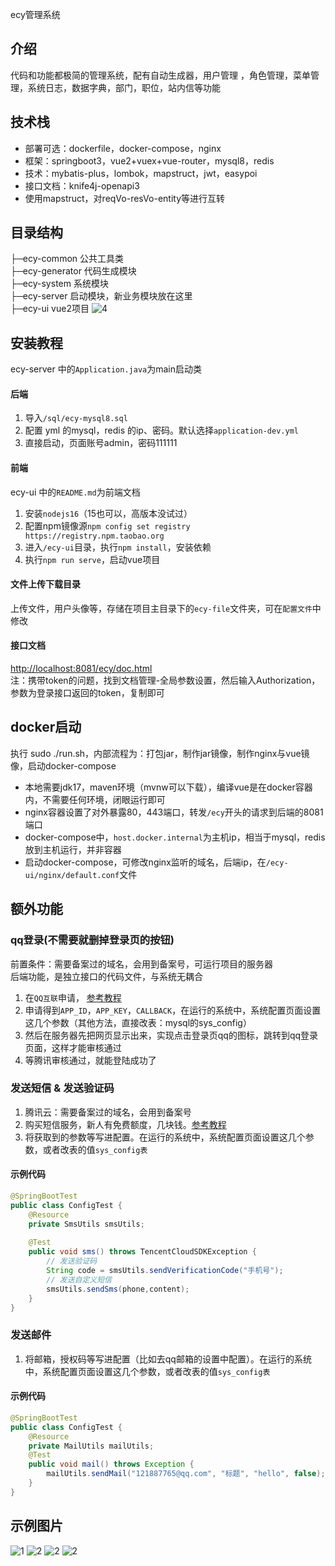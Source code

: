 ecy管理系统

## 介绍
代码和功能都极简的管理系统，配有自动生成器，用户管理 ，角色管理，菜单管理，系统日志，数据字典，部门，职位，站内信等功能

## 技术栈
* 部署可选：dockerfile，docker-compose，nginx   
* 框架：springboot3，vue2+vuex+vue-router，mysql8，redis  
* 技术：mybatis-plus，lombok，mapstruct，jwt，easypoi  
* 接口文档：knife4j-openapi3
* 使用mapstruct，对reqVo-resVo-entity等进行互转  

## 目录结构
├─ecy-common    公共工具类  
├─ecy-generator 代码生成模块  
├─ecy-system    系统模块  
├─ecy-server    启动模块，新业务模块放在这里  
├─ecy-ui        vue2项目
![4](./img/img_4.png)

## 安装教程
ecy-server 中的`Application.java`为main启动类
#### 后端
1. 导入`/sql/ecy-mysql8.sql`
2. 配置 yml 的mysql，redis 的ip、密码。默认选择`application-dev.yml`
3. 直接启动，页面账号admin，密码111111
#### 前端
ecy-ui 中的`README.md`为前端文档
1. 安装`nodejs16`（15也可以，高版本没试过）
2. 配置npm镜像源`npm config set registry https://registry.npm.taobao.org`
3. 进入`/ecy-ui`目录，执行`npm install`，安装依赖
4. 执行`npm run serve`，启动vue项目

#### 文件上传下载目录
上传文件，用户头像等，存储在项目主目录下的`ecy-file`文件夹，可在`配置文件`中修改
#### 接口文档
[http://localhost:8081/ecy/doc.html](https://localhost:8081/ecy/doc.html)  
注：携带token的问题，找到文档管理-全局参数设置，然后输入Authorization，参数为登录接口返回的token，复制即可

## docker启动
执行 sudo ./run.sh，内部流程为：打包jar，制作jar镜像，制作nginx与vue镜像，启动docker-compose
*  本地需要jdk17，maven环境（mvnw可以下载），编译vue是在docker容器内，不需要任何环境，闭眼运行即可
*  nginx容器设置了对外暴露80，443端口，转发`/ecy`开头的请求到后端的8081端口
*  docker-compose中，`host.docker.internal`为主机ip，相当于mysql，redis放到主机运行，并非容器
*  启动docker-compose，可修改nginx监听的域名，后端ip，在`/ecy-ui/nginx/default.conf`文件

## 额外功能

### qq登录(不需要就删掉登录页的按钮)
前置条件：需要备案过的域名，会用到备案号，可运行项目的服务器  
后端功能，是独立接口的代码文件，与系统无耦合
1. 在`QQ互联`申请， [参考教程](https://jingyan.baidu.com/article/39810a23b39a2db637fda650.html)
2. 申请得到`APP_ID`，`APP_KEY`，`CALLBACK`，在运行的系统中，系统配置页面设置这几个参数（其他方法，直接改表：mysql的sys_config）
3. 然后在服务器先把网页显示出来，实现点击登录页qq的图标，跳转到qq登录页面，这样才能审核通过
4. 等腾讯审核通过，就能登陆成功了

### 发送短信 & 发送验证码
1. 腾讯云：需要备案过的域名，会用到备案号
2. 购买短信服务，新人有免费额度，几块钱。[参考教程](https://blog.csdn.net/weixin_45193791/article/details/125279744)
3. 将获取到的参数等写进配置。在运行的系统中，系统配置页面设置这几个参数，或者改表的值`sys_config表`  
#### 示例代码
```java
@SpringBootTest
public class ConfigTest {
    @Resource
    private SmsUtils smsUtils;
    
    @Test
    public void sms() throws TencentCloudSDKException {
        // 发送验证码
        String code = smsUtils.sendVerificationCode("手机号");
        // 发送自定义短信
        smsUtils.sendSms(phone,content);
    }
}
```
### 发送邮件
1. 将邮箱，授权码等写进配置（比如去qq邮箱的设置中配置）。在运行的系统中，系统配置页面设置这几个参数，或者改表的值`sys_config表`
#### 示例代码
```java
@SpringBootTest
public class ConfigTest {
    @Resource
    private MailUtils mailUtils;
    @Test
    public void mail() throws Exception {
        mailUtils.sendMail("121887765@qq.com", "标题", "hello", false);
    }
}
```
## 示例图片
![1](./img/img_1.png)
![2](./img/img_2.png)
![2](./img/img_3.png)
![2](./img/img_5.png)